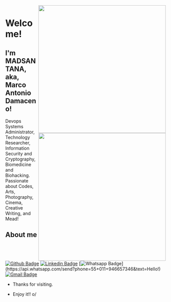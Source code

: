 <img align="right" width="400" height="400" src="https://scontent.fcgh8-1.fna.fbcdn.net/v/t31.0-8/12465893_10205217478091777_4557982026221424193_o.jpg?_nc_cat=109&_nc_sid=a9b1d2&_nc_eui2=AeFspufonglb0lLlE48hSAKWudgb3usE-AK52Bve6wT4Ajb1ZrPNj3d7eHnvXglyK6k&_nc_ohc=W-J7iZ-D2k0AX9rc72u&_nc_ht=scontent.fcgh8-1.fna&oh=dedc7feeb2f3c0730d2089504a7f8820&oe=5F379608">

<img align="right" width="400" height="400" src="https://scontent.fcgh8-1.fna.fbcdn.net/v/t1.0-9/80005284_10215020087030874_1867219671678189568_o.jpg?_nc_cat=107&_nc_sid=8bfeb9&_nc_eui2=AeFeaFgs9vjtIDeH382V5bJBld_TAdWv3PaV39MB1a_c9hQLzlmjq1K3jk9ysO_wrpE&_nc_ohc=jmNsCElKsRsAX_20vFe&_nc_ht=scontent.fcgh8-1.fna&oh=fa5e754a997bafd5942422f0898c3465&oe=5F357E62">
 
# Welcome!
 
## I'm MADSANTANA, aka, Marco Antonio Damaceno!
 
Devops Systems Administrator, Technology Researcher, Information Security and Cryptography, Biomedicine and Biohacking. Passionate about Codes, Arts, Photography, Cinema, Creative Writing, and Mead!
 
 
## About me 
[![Github Badge](https://img.shields.io/badge/-Github-000?style=flat-square&logo=Github&logoColor=white&link=https://github.com/madsantana)](https://github.com/madsantana)
[![Linkedin Badge](https://img.shields.io/badge/-LinkedIn-blue?style=flat-square&logo=Linkedin&logoColor=white&link=https://linkedin.com/in/marcodamaceno1)](https://linkedin.com/in/marcodamaceno1)
[![Whatsapp Badge](https://img.shields.io/badge/-Whatsapp-4CA143?style=flat-square&labelColor=4CA143&logo=whatsapp&logoColor=white&link=https://api.whatsapp.com/send?phone=55+011+946657346&text=Hello!)](https://api.whatsapp.com/send?phone=55+011+946657346&text=Hello!)
[![Gmail Badge](https://img.shields.io/badge/-Gmail-c14438?style=flat-square&logo=Gmail&logoColor=white&link=mailto:marco.damaceno@gmail.com)](mailto:marco.damaceno@gmail.com)
 
- Thanks for visiting. 
 
- Enjoy it!! o/
